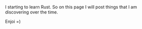I starting to learn Rust. So on this page I will post things that I am discovering over the time.

Enjoi =)
